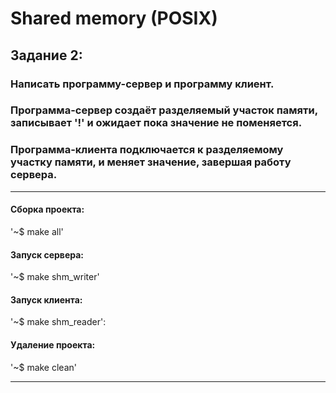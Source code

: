 # Shared memory (POSIX)
## Задание 2:
### Написать программу-сервер и программу клиент.
### Программа-сервер создаёт разделяемый участок памяти, записывает '!' и ожидает пока значение не поменяется.
### Программа-клиента подключается к разделяемому участку памяти, и меняет значение, завершая работу сервера.
____

#### Сборка проекта:

'~$ make all'

#### Запуск сервера:

'~$ make shm_writer'

#### Запуск клиента:

'~$ make shm_reader':

#### Удаление проекта:

'~$ make clean'
____

